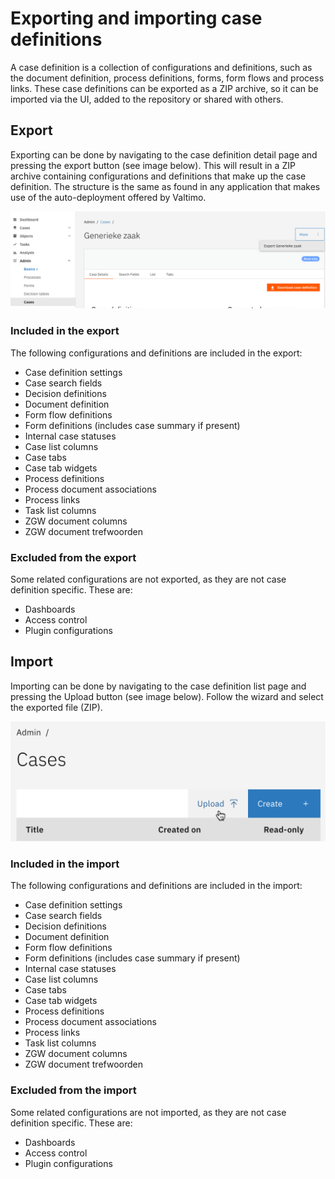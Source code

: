 # Exporting and importing case definitions

A case definition is a collection of configurations and definitions, such as the document definition, process
definitions, forms, form flows and process links. These case definitions can be exported as a ZIP archive, so it can
be imported via the UI, added to the repository or shared with others.

## Export

Exporting can be done by navigating to the case definition detail page and pressing the export button (see image below).
This will result in a ZIP archive containing configurations and definitions that make up the case definition. The
structure is the same as found in any application that makes use of the auto-deployment offered by Valtimo.

![Exporting a case definition](img/export-case-definition.png)

### Included in the export

The following configurations and definitions are included in the export:
- Case definition settings
- Case search fields
- Decision definitions
- Document definition
- Form flow definitions
- Form definitions (includes case summary if present)
- Internal case statuses
- Case list columns
- Case tabs
- Case tab widgets
- Process definitions
- Process document associations
- Process links
- Task list columns
- ZGW document columns
- ZGW document trefwoorden

### Excluded from the export

Some related configurations are not exported, as they are not case definition specific. These are:
- Dashboards
- Access control
- Plugin configurations

## Import

Importing can be done by navigating to the case definition list page and pressing the Upload button (see image below).
Follow the wizard and select the exported file (ZIP).

![Uploading an export file](img/import-case.png)

### Included in the import

The following configurations and definitions are included in the import:
- Case definition settings
- Case search fields
- Decision definitions
- Document definition
- Form flow definitions
- Form definitions (includes case summary if present)
- Internal case statuses
- Case list columns
- Case tabs
- Case tab widgets
- Process definitions
- Process document associations
- Process links
- Task list columns
- ZGW document columns
- ZGW document trefwoorden

### Excluded from the import

Some related configurations are not imported, as they are not case definition specific. These are:
- Dashboards
- Access control
- Plugin configurations
